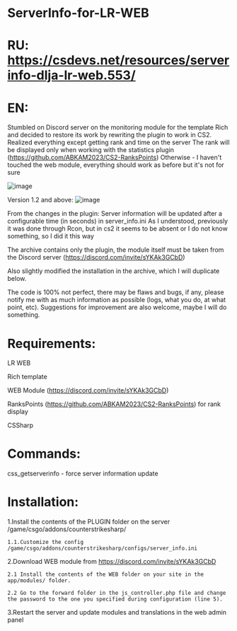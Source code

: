 # ServerInfo-for-LR-WEB
# RU: https://csdevs.net/resources/serverinfo-dlja-lr-web.553/

# EN:

Stumbled on Discord server on the monitoring module for the template Rich and decided to restore its work by rewriting the plugin to work in CS2.
Realized everything except getting rank and time on the server
The rank will be displayed only when working with the statistics plugin (https://github.com/ABKAM2023/CS2-RanksPoints)
Otherwise - I haven't touched the web module, everything should work as before but it's not for sure

![image](https://github.com/Stimayk/ServerInfo-for-LR-WEB/assets/51941742/b04497a7-a3aa-4ad4-a9ef-51e9bfc0c515)

Version 1.2 and above:
![image](https://github.com/Stimayk/ServerInfo-for-LR-WEB/assets/51941742/c83698d5-1052-402d-a972-da39a41f1fbe)


From the changes in the plugin:
Server information will be updated after a configurable time (in seconds) in server_info.ini
As I understood, previously it was done through Rcon, but in cs2 it seems to be absent or I do not know something, so I did it this way

The archive contains only the plugin, the module itself must be taken from the Discord server (https://discord.com/invite/sYKAk3GCbD)

Also slightly modified the installation in the archive, which I will duplicate below.

The code is 100% not perfect, there may be flaws and bugs, if any, please notify me with as much information as possible (logs, what you do, at what point, etc).
Suggestions for improvement are also welcome, maybe I will do something.

# Requirements:

LR WEB

Rich template

WEB Module (https://discord.com/invite/sYKAk3GCbD)

RanksPoints (https://github.com/ABKAM2023/CS2-RanksPoints) for rank display

CSSharp

# Commands:

css_getserverinfo - force server information update

# Installation:

1.Install the contents of the PLUGIN folder on the server /game/csgo/addons/counterstrikesharp/

    1.1.Customize the config /game/csgo/addons/counterstrikesharp/configs/server_info.ini

2.Download WEB module from https://discord.com/invite/sYKAk3GCbD

	2.1 Install the contents of the WEB folder on your site in the app/modules/ folder.

    2.2 Go to the forward folder in the js_controller.php file and change the password to the one you specified during configuration (line 5).

3.Restart the server and update modules and translations in the web admin panel
